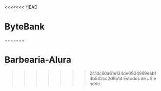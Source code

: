 <<<<<<< HEAD
# ByteBank
=======
# Barbearia-Alura
>>>>>>> 241dc60a61e134de0934969eabfdb543cc2d9b1d
Estudos de JS e node.
